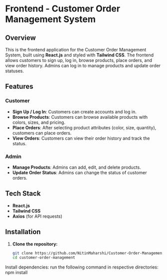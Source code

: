 # Frontend - Customer Order Management System

## Overview
This is the frontend application for the Customer Order Management System, built using **React.js** and styled with **Tailwind CSS**. The frontend allows customers to sign up, log in, browse products, place orders, and view order history. Admins can log in to manage products and update order statuses.

## Features
### Customer
- **Sign Up / Log In**: Customers can create accounts and log in.
- **Browse Products**: Customers can browse available products with colors, sizes, and pricing.
- **Place Orders**: After selecting product attributes (color, size, quantity), customers can place orders.
- **View Orders**: Customers can view their order history and track the status.

### Admin
- **Manage Products**: Admins can add, edit, and delete products.
- **Update Order Status**: Admins can change the status of customer orders.

## Tech Stack
- **React.js**
- **Tailwind CSS**
- **Axios** (for API requests)

## Installation

1. **Clone the repository:**

   ```bash
   git clone https://github.com/NitinMaharshi/Customer-Order-Management-System.git
   cd customer-order-management


Install dependencies:
run the following command in respective directories:
npm install
